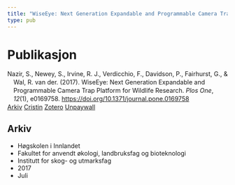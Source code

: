 ```yaml
---
title: "WiseEye: Next Generation Expandable and Programmable Camera Trap Platform for Wildlife Research"
type: pub
---
```

<h1>Publikasjon</h1>
<article id="csl-bib-container-HM2A6H5R" class="csl-bib-container">
  <div class="csl-bib-body" style="line-height: 1.35; padding-left: 1em; text-indent:-1em;">
  <div class="csl-entry">Nazir, S., Newey, S., Irvine, R. J., Verdicchio, F., Davidson, P., Fairhurst, G., &amp; Wal, R. van der. (2017). WiseEye: Next Generation Expandable and Programmable Camera Trap Platform for Wildlife Research. <i>Plos One</i>, <i>12</i>(1), e0169758. <a href="https://doi.org/10.1371/journal.pone.0169758">https://doi.org/10.1371/journal.pone.0169758</a></div>
</div>
  <div class="csl-bib-buttons">
    <a href="#taxonomy-article-HM2A6H5R" class="csl-bib-button">Arkiv</a>
    <a href="https://app.cristin.no/results/show.jsf?id=1483126" alt="Cristin URL" class="csl-bib-button">Cristin</a>
    <a href="http://zotero.org/groups/5022929/items/HM2A6H5R" alt="Zotero URL" class="csl-bib-button">Zotero</a>
    <a href="https://journals.plos.org/plosone/article/file?id=10.1371/journal.pone.0169758&amp;type=printable" class="csl-bib-button">Unpaywall</a>
  </div>
  <div id="csl-bib-meta-container-HM2A6H5R"></div>
</article>
<div id="csl-bib-meta-HM2A6H5R" class="csl-bib-meta">
  <article id="taxonomy-article-HM2A6H5R" class="taxonomy-article">
    <h1>Arkiv</h1>
    <ul>
      <li>Høgskolen i Innlandet</li>
      <li>Fakultet for anvendt økologi, landbruksfag og bioteknologi</li>
      <li>Institutt for skog- og utmarksfag</li>
      <li>2017</li>
      <li>Juli</li>
    </ul>
  </article>
</div>
